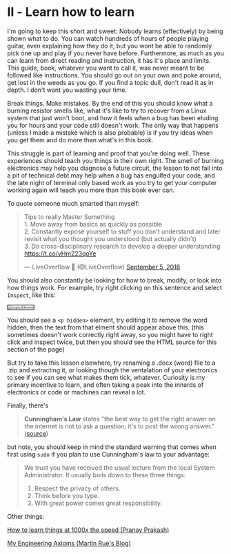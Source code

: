 # Ⅱ - Learn how to learn

I'm going to keep this short and sweet: Nobody learns (effectively) by being shown what to do. You can watch hundreds of hours of people playing guitar, even explaining how they do it, but you wont be able to randomly pick one up and play if you never have before. Furthermore, as much as you can learn from direct reading and instruction, it has it's place and limits. This guide, book, whatever you want to call it, was never meant to be followed like instructions. You should go out on your own and poke around, get lost in the weeds as you go. If you find a topic dull, don't read it as in depth. I don't want you wasting your time.

Break things. Make mistakes. By the end of this you should know what a burning resistor smells like, what it's like to try to recover from a Linux system that just won't boot, and how it feels when a bug has been eluding you for hours and your code still doesn't work. The only way that happens (unless I made a mistake which is also probable) is if you try ideas when you get them and do more than what's in this book.

This struggle is part of learning and proof that you're doing well. These experiences should teach you things in their own right. The smell of burning electronics may help you diagnose a future circuit, the lesson to not fall into a pit of technical debt may help when a bug has engulfed your code, and the late night of terminal only based work as you try to get your computer working again will teach you more than this book ever can.

To quote someone much smarted than myself:

<blockquote class="twitter-tweet"><p lang="en" dir="ltr">Tips to really Master Something<br>1. Move away from basics as quickly as possible<br>2. Constantly expose yourself to stuff you don&#39;t understand and later revisit what you thought you understood (but actually didn&#39;t)<br>3. Do cross-disciplinary research to develop a deeper understanding <a href="https://t.co/vHm223qoYe">https://t.co/vHm223qoYe</a></p>&mdash; LiveOverflow 🔴 (@LiveOverflow) <a href="https://twitter.com/LiveOverflow/status/1037296510583689216?ref_src=twsrc%5Etfw">September 5, 2018</a></blockquote> <script async src="https://platform.twitter.com/widgets.js" charset="utf-8"></script>

You should also constantly be looking for how to break, modify, or look into how things work. For example, try right clicking on this sentence and select `Inspect`, like this:

<img src="/inspectElement.png" alt="inspectElement" style="zoom:50%; border: 5px solid #555;" />

<p hidden> <b> OwO, What's this? </b> <p>

You should see a `<p hidden>` element, try editing it to remove the word hidden, then the text from that elment should appear above this.  (this sometimes doesn't work correctly right away, so you might have to right click and inspect twice, but then you should see the HTML source for this section of the page)

But try to take this lesson elsewhere, try renaming a .docx (word) file to a .zip and extracting it, or looking though the ventalation of your electronics to see if you can see what makes them tick, whatever. Curiosity is my primary incentive to learn, and often taking a peak into the innards of electronics or code or machines can reveal a lot.

Finally, there's

> **Cunningham's Law** states "the best way to get the right answer on the internet is not to ask a question; it's to post the wrong answer." ([source](https://meta.wikimedia.org/wiki/Cunningham's_Law))

but note, you should keep in mind the standard warning that comes when first using `sudo` if you plan to use Cunningham's law to your advantage:

> We trust you have received the usual lecture from the local System
> Administrator. It usually boils down to these three things:
> 
> 1) Respect the privacy of others.
> 2) Think before you type.
> 3) With great power comes great responsibility.

Other things:

[How to learn things at 1000x the speed (Pranay Prakash)](https://pranay.gp/how-to-learn-things-at-1000x-the-speed)

[My Engineering Axioms (Martin Rue's Blog)](https://martinrue.com/my-engineering-axioms/)